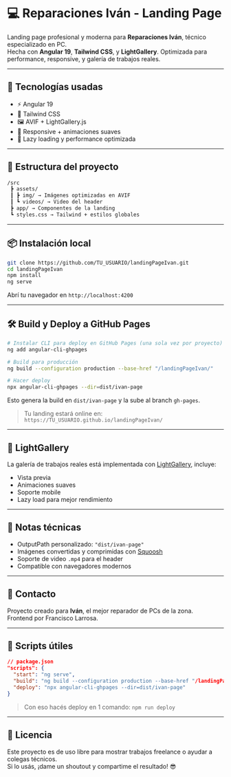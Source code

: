 # 💻 Reparaciones Iván - Landing Page

Landing page profesional y moderna para **Reparaciones Iván**, técnico especializado en PC.  
Hecha con **Angular 19**, **Tailwind CSS**, y **LightGallery**. Optimizada para performance, responsive, y galería de trabajos reales.


---

## 🚀 Tecnologías usadas

- ⚡ Angular 19
- 🎨 Tailwind CSS
- 🖼️ AVIF + LightGallery.js
- 📱 Responsive + animaciones suaves
- 🧠 Lazy loading y performance optimizada

---

## 🧩 Estructura del proyecto

```bash
/src
 ┣ assets/
 ┃ ┣ img/ → Imágenes optimizadas en AVIF
 ┃ ┗ videos/ → Video del header
 ┣ app/ → Componentes de la landing
 ┗ styles.css → Tailwind + estilos globales
```

---

## 📦 Instalación local

```bash
git clone https://github.com/TU_USUARIO/landingPageIvan.git
cd landingPageIvan
npm install
ng serve
```

Abrí tu navegador en `http://localhost:4200`

---

## 🛠️ Build y Deploy a GitHub Pages

```bash
# Instalar CLI para deploy en GitHub Pages (una sola vez por proyecto)
ng add angular-cli-ghpages

# Build para producción
ng build --configuration production --base-href "/landingPageIvan/"

# Hacer deploy
npx angular-cli-ghpages --dir=dist/ivan-page
```

Esto genera la build en `dist/ivan-page` y la sube al branch `gh-pages`.

> Tu landing estará online en:  
> `https://TU_USUARIO.github.io/landingPageIvan/`

---

## 📸 LightGallery

La galería de trabajos reales está implementada con [LightGallery](https://www.lightgalleryjs.com/), incluye:

- Vista previa
- Animaciones suaves
- Soporte mobile
- Lazy load para mejor rendimiento

---

## 🧪 Notas técnicas

- OutputPath personalizado: `"dist/ivan-page"`
- Imágenes convertidas y comprimidas con [Squoosh](https://squoosh.app)
- Soporte de video `.mp4` para el header
- Compatible con navegadores modernos

---

## 💬 Contacto

Proyecto creado para **Iván**, el mejor reparador de PCs de la zona.  
Frontend por Francisco Larrosa.

---

## 🧠 Scripts útiles

```json
// package.json
"scripts": {
  "start": "ng serve",
  "build": "ng build --configuration production --base-href "/landingPageIvan/"",
  "deploy": "npx angular-cli-ghpages --dir=dist/ivan-page"
}
```

> Con eso hacés deploy en 1 comando: `npm run deploy`

---

## 📢 Licencia

Este proyecto es de uso libre para mostrar trabajos freelance o ayudar a colegas técnicos.  
Si lo usás, ¡dame un shoutout y compartime el resultado! 😎
